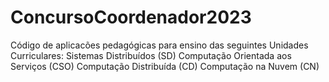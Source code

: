 # ConcursoCoordenador2023
 Código de aplicacões pedagógicas para ensino das seguintes Unidades Curriculares:
 Sistemas Distribuídos (SD)
 Computação Orientada aos Serviços (CSO)
 Computação Distribuída (CD)
 Computação na Nuvem (CN)
 
 
